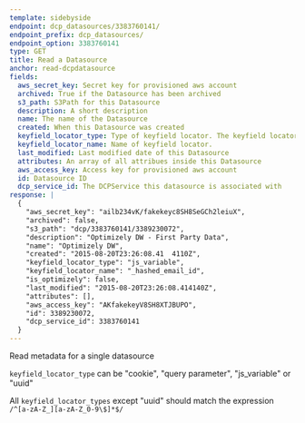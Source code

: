 ```yaml
---
template: sidebyside
endpoint: dcp_datasources/3383760141/
endpoint_prefix: dcp_datasources/
endpoint_option: 3383760141
type: GET
title: Read a Datasource
anchor: read-dcpdatasource
fields:
  aws_secret_key: Secret key for provisioned aws account
  archived: True if the Datasource has been archived
  s3_path: S3Path for this Datasource
  description: A short description
  name: The name of the Datasource
  created: When this Datasource was created
  keyfield_locator_type: Type of keyfield locator. The keyfield locator is the client location for customer id for this Datasource
  keyfield_locator_name: Name of keyfield locator.
  last_modified: Last modified date of this Datasource
  attributes: An array of all attribues inside this Datasource
  aws_access_key: Access key for provisioned aws account
  id: Datasource ID
  dcp_service_id: The DCPService this datasource is associated with
response: |
  {
    "aws_secret_key": "ailb234vK/fakekeyc8SH8SeGCh2leiuX",
    "archived": false,
    "s3_path": "dcp/3383760141/3389230072",
    "description": "Optimizely DW - First Party Data",
    "name": "Optimizely DW",
    "created": "2015-08-20T23:26:08.41	4110Z",
    "keyfield_locator_type": "js_variable",
    "keyfield_locator_name": "_hashed_email_id",
    "is_optimizely": false,
    "last_modified": "2015-08-20T23:26:08.414140Z",
    "attributes": [],
    "aws_access_key": "AKfakekeyV8SH8XTJBUPO",
    "id": 3389230072,
    "dcp_service_id": 3383760141
  }
---
```


Read metadata for a single datasource

`keyfield_locator_type` can be "cookie", "query parameter", "js_variable" or "uuid"

All `keyfield_locator_types` except "uuid" should match the expression `/^[a-zA-Z_][a-zA-Z_0-9\$]*$/`
